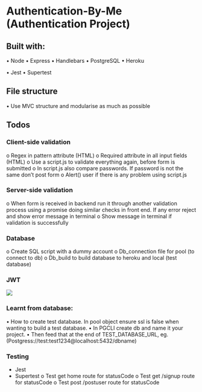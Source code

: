 # Authentication-By-Me (Authentication Project)

## Built with:

•	Node
•	Express
•	Handlebars
•	PostgreSQL
•	Heroku

•	Jest 
•	Supertest

## File structure
•	Use MVC structure and modularise as much as possible

## Todos
### Client-side validation
o	Regex in pattern attribute (HTML)
o	Required attribute in all input fields (HTML)
o	Use a script.js to validate everything again, before form is submitted
o	In script.js also compare passwords. If password is not the same don’t post form
o	Alert() user if there is any problem using script.js

### Server-side validation
o	When form is received in backend run it through another validation process using a promise doing similar checks in front end. If any error  reject and show error message in terminal
o	Show message in terminal if validation is successfully

### Database
o	Create SQL script with a dummy account
o	Db_connection file for pool (to connect to db)
o	Db_build to build database to heroku and local (test database)

### JWT 

![](https://cdn-images-1.medium.com/max/1600/1*SSXUQJ1dWjiUrDoKaaiGLA.png)


### Learnt from database:
•	How to create test database. In pool object ensure ssl is false when wanting to build a test database.
•	In PGCLI create db and name it your project. 
•	Then feed that at the end of TEST_DATABASE_URL, eg. (Postgress://test:test1234@localhost:5432/dbname)

### Testing

- Jest
- Supertest
o	Test get home route for statusCode
o	Test get /signup route for statusCode
o	Test post /postuser route for statusCode 
